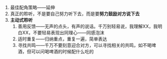1. 最佳配角策略——延伸
2. 真正的聆听，不是要自己努力听下去，而是要**努力鼓励对方说下去**
3. **主动式聆听**
    1. 善用反馈——无声的点头，有声的说话。千万别轻易说，我理解XX，我明白XX，不要轻易表现出同理心——同感泡沫
    2. 适时重复——归纳重点，重复一遍，简单表达
    3. 寻找共鸣——千万不要刻意迎合对方，可以寻找相关的共鸣，如不喝啤酒，但可以问喝啤酒的时候配什么吃的